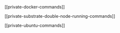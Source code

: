 

[[private-docker-commands]]

[[private-substrate-double-node-running-commands]]

[[private-ubuntu-commands]]
